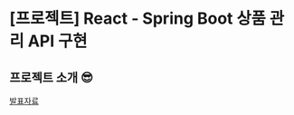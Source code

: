 # [프로젝트] React - Spring Boot 상품 관리 API 구현
## 프로젝트 소개 😎

[발표자료](https://present.do/presentations/6277093d1f46a22d5a57a692/group/627762b21f46a22d5a57a8be)
